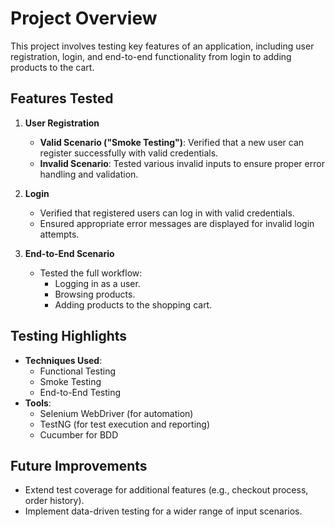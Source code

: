 # Project Overview

This project involves testing key features of an application, including user registration, login, and end-to-end functionality from login to adding products to the cart.

## Features Tested

1. **User Registration**
   - **Valid Scenario ("Smoke Testing")**: Verified that a new user can register successfully with valid credentials.
   - **Invalid Scenario**: Tested various invalid inputs to ensure proper error handling and validation.

2. **Login**
   - Verified that registered users can log in with valid credentials.
   - Ensured appropriate error messages are displayed for invalid login attempts.

3. **End-to-End Scenario**
   - Tested the full workflow:
     - Logging in as a user.
     - Browsing products.
     - Adding products to the shopping cart.

## Testing Highlights

- **Techniques Used**:
  - Functional Testing
  - Smoke Testing
  - End-to-End Testing
- **Tools**:
  - Selenium WebDriver (for automation)
  - TestNG (for test execution and reporting)
  - Cucumber for BDD

## Future Improvements

- Extend test coverage for additional features (e.g., checkout process, order history).
- Implement data-driven testing for a wider range of input scenarios.
